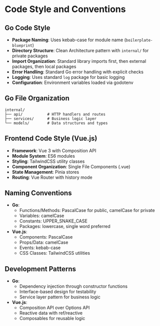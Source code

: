 # Code Style and Conventions

## Go Code Style
- **Package Naming**: Uses kebab-case for module name (`boilerplate-blueprint`)
- **Directory Structure**: Clean Architecture pattern with `internal/` for private packages
- **Import Organization**: Standard library imports first, then external packages, then local packages
- **Error Handling**: Standard Go error handling with explicit checks
- **Logging**: Uses standard `log` package for basic logging
- **Configuration**: Environment variables loaded via godotenv

## Go File Organization
```
internal/
├── api/           # HTTP handlers and routes
├── services/      # Business logic layer
└── models/        # Data structures and types
```

## Frontend Code Style (Vue.js)
- **Framework**: Vue 3 with Composition API
- **Module System**: ES6 modules
- **Styling**: TailwindCSS utility classes
- **Component Organization**: Single File Components (.vue)
- **State Management**: Pinia stores
- **Routing**: Vue Router with history mode

## Naming Conventions
- **Go**: 
  - Functions/Methods: PascalCase for public, camelCase for private
  - Variables: camelCase
  - Constants: UPPER_SNAKE_CASE
  - Packages: lowercase, single word preferred
- **Vue.js**:
  - Components: PascalCase
  - Props/Data: camelCase
  - Events: kebab-case
  - CSS Classes: TailwindCSS utilities

## Development Patterns
- **Go**: 
  - Dependency injection through constructor functions
  - Interface-based design for testability
  - Service layer pattern for business logic
- **Vue.js**:
  - Composition API over Options API
  - Reactive data with ref/reactive
  - Composables for reusable logic